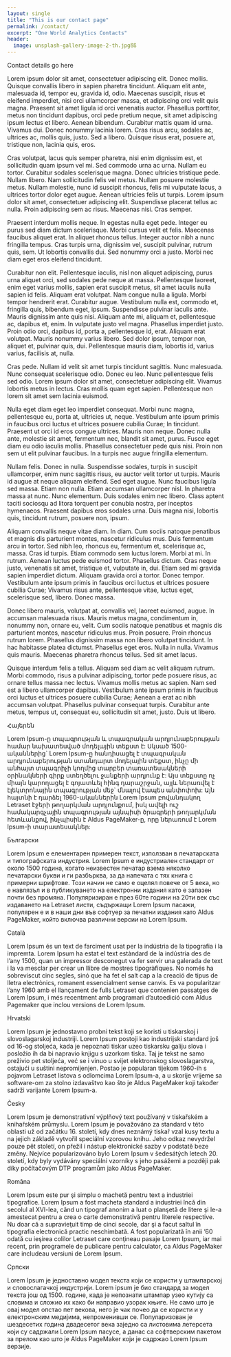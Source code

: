 ```yaml
---
layout: single
title: "This is our contact page"
permalink: /contact/
excerpt: "One World Analytics Contacts"
header:
  image: unsplash-gallery-image-2-th.jpgßß
---
```


Contact details go here

Lorem ipsum dolor sit amet, consectetuer adipiscing elit. Donec mollis. Quisque convallis libero in sapien pharetra tincidunt. Aliquam elit ante, malesuada id, tempor eu, gravida id, odio. Maecenas suscipit, risus et eleifend imperdiet, nisi orci ullamcorper massa, et adipiscing orci velit quis magna. Praesent sit amet ligula id orci venenatis auctor. Phasellus porttitor, metus non tincidunt dapibus, orci pede pretium neque, sit amet adipiscing ipsum lectus et libero. Aenean bibendum. Curabitur mattis quam id urna. Vivamus dui. Donec nonummy lacinia lorem. Cras risus arcu, sodales ac, ultrices ac, mollis quis, justo. Sed a libero. Quisque risus erat, posuere at, tristique non, lacinia quis, eros.

Cras volutpat, lacus quis semper pharetra, nisi enim dignissim est, et sollicitudin quam ipsum vel mi. Sed commodo urna ac urna. Nullam eu tortor. Curabitur sodales scelerisque magna. Donec ultricies tristique pede. Nullam libero. Nam sollicitudin felis vel metus. Nullam posuere molestie metus. Nullam molestie, nunc id suscipit rhoncus, felis mi vulputate lacus, a ultrices tortor dolor eget augue. Aenean ultricies felis ut turpis. Lorem ipsum dolor sit amet, consectetuer adipiscing elit. Suspendisse placerat tellus ac nulla. Proin adipiscing sem ac risus. Maecenas nisi. Cras semper.

Praesent interdum mollis neque. In egestas nulla eget pede. Integer eu purus sed diam dictum scelerisque. Morbi cursus velit et felis. Maecenas faucibus aliquet erat. In aliquet rhoncus tellus. Integer auctor nibh a nunc fringilla tempus. Cras turpis urna, dignissim vel, suscipit pulvinar, rutrum quis, sem. Ut lobortis convallis dui. Sed nonummy orci a justo. Morbi nec diam eget eros eleifend tincidunt.

Curabitur non elit. Pellentesque iaculis, nisl non aliquet adipiscing, purus urna aliquet orci, sed sodales pede neque at massa. Pellentesque laoreet, enim eget varius mollis, sapien erat suscipit metus, sit amet iaculis nulla sapien id felis. Aliquam erat volutpat. Nam congue nulla a ligula. Morbi tempor hendrerit erat. Curabitur augue. Vestibulum nulla est, commodo et, fringilla quis, bibendum eget, ipsum. Suspendisse pulvinar iaculis ante. Mauris dignissim ante quis nisi. Aliquam ante mi, aliquam et, pellentesque ac, dapibus et, enim. In vulputate justo vel magna. Phasellus imperdiet justo. Proin odio orci, dapibus id, porta a, pellentesque id, erat. Aliquam erat volutpat. Mauris nonummy varius libero. Sed dolor ipsum, tempor non, aliquet et, pulvinar quis, dui. Pellentesque mauris diam, lobortis id, varius varius, facilisis at, nulla.

Cras pede. Nullam id velit sit amet turpis tincidunt sagittis. Nunc malesuada. Nunc consequat scelerisque odio. Donec eu leo. Nunc pellentesque felis sed odio. Lorem ipsum dolor sit amet, consectetuer adipiscing elit. Vivamus lobortis metus in lectus. Cras mollis quam eget sapien. Pellentesque non lorem sit amet sem lacinia euismod.

Nulla eget diam eget leo imperdiet consequat. Morbi nunc magna, pellentesque eu, porta at, ultricies ut, neque. Vestibulum ante ipsum primis in faucibus orci luctus et ultrices posuere cubilia Curae; In tincidunt. Praesent ut orci id eros congue ultrices. Mauris non neque. Donec nulla ante, molestie sit amet, fermentum nec, blandit sit amet, purus. Fusce eget diam eu odio iaculis mollis. Phasellus consectetuer pede quis nisi. Proin non sem ut elit pulvinar faucibus. In a turpis nec augue fringilla elementum.

Nullam felis. Donec in nulla. Suspendisse sodales, turpis in suscipit ullamcorper, enim nunc sagittis risus, eu auctor velit tortor ut turpis. Mauris id augue at neque aliquam eleifend. Sed eget augue. Nunc faucibus ligula sed massa. Etiam non nulla. Etiam accumsan ullamcorper nisl. In pharetra massa at nunc. Nunc elementum. Duis sodales enim nec libero. Class aptent taciti sociosqu ad litora torquent per conubia nostra, per inceptos hymenaeos. Praesent dapibus eros sodales urna. Duis magna nisi, lobortis quis, tincidunt rutrum, posuere non, ipsum.

Aliquam convallis neque vitae diam. In diam. Cum sociis natoque penatibus et magnis dis parturient montes, nascetur ridiculus mus. Duis fermentum arcu in tortor. Sed nibh leo, rhoncus eu, fermentum et, scelerisque ac, massa. Cras id turpis. Etiam commodo sem luctus lorem. Morbi at mi. In rutrum. Aenean luctus pede euismod tortor. Phasellus dictum. Cras neque justo, venenatis sit amet, tristique et, vulputate in, dui. Etiam sed mi gravida sapien imperdiet dictum. Aliquam gravida orci a tortor. Donec tempor. Vestibulum ante ipsum primis in faucibus orci luctus et ultrices posuere cubilia Curae; Vivamus risus ante, pellentesque vitae, luctus eget, scelerisque sed, libero. Donec massa.

Donec libero mauris, volutpat at, convallis vel, laoreet euismod, augue. In accumsan malesuada risus. Mauris metus magna, condimentum in, nonummy non, ornare eu, velit. Cum sociis natoque penatibus et magnis dis parturient montes, nascetur ridiculus mus. Proin posuere. Proin rhoncus rutrum lorem. Phasellus dignissim massa non libero volutpat tincidunt. In hac habitasse platea dictumst. Phasellus eget eros. Nulla in nulla. Vivamus quis mauris. Maecenas pharetra rhoncus tellus. Sed sit amet lacus.

Quisque interdum felis a tellus. Aliquam sed diam ac velit aliquam rutrum. Morbi commodo, risus a pulvinar adipiscing, tortor pede posuere risus, ac ornare tellus massa nec lectus. Vivamus mollis metus ac sapien. Nam sed est a libero ullamcorper dapibus. Vestibulum ante ipsum primis in faucibus orci luctus et ultrices posuere cubilia Curae; Aenean a erat ac nibh accumsan volutpat. Phasellus pulvinar consequat turpis. Curabitur ante metus, tempus ut, consequat eu, sollicitudin sit amet, justo. Duis ut libero.

Հայերեն

Lorem Ipsum-ը տպագրության և տպագրական արդյունաբերության համար նախատեսված մոդելային տեքստ է: Սկսած 1500-ականներից\` Lorem Ipsum-ը հանդիսացել է տպագրական արդյունաբերության ստանդարտ մոդելային տեքստ, ինչը մի անհայտ տպագրիչի կողմից տարբեր տառատեսակների օրինակների գիրք ստեղծելու ջանքերի արդյունք է: Այս տեքստը ոչ միայն կարողացել է գոյատևել հինգ դարաշրջան, այլև ներառվել է էլեկտրոնային տպագրության մեջ\` մնալով էապես անփոփոխ: Այն հայտնի է դարձել 1960-ականներին Lorem Ipsum բովանդակող Letraset էջերի թողարկման արդյունքում, իսկ ավելի ուշ համակարգչային տպագրության այնպիսի ծրագրերի թողարկման հետևանքով, ինչպիսին է Aldus PageMaker-ը, որը ներառում է Lorem Ipsum-ի տարատեսակներ:

Български

Lorem Ipsum е елементарен примерен текст, използван в печатарската и типографската индустрия. Lorem Ipsum е индустриален стандарт от около 1500 година, когато неизвестен печатар взема няколко печатарски букви и ги разбърква, за да напечата с тях книга с примерни шрифтове. Този начин не само е оцелял повече от 5 века, но е навлязъл и в публикуването на електронни издания като е запазен почти без промяна. Популяризиран е през 60те години на 20ти век със издаването на Letraset листи, съдържащи Lorem Ipsum пасажи, популярен е и в наши дни във софтуер за печатни издания като Aldus PageMaker, който включва различни версии на Lorem Ipsum.

Català

Lorem Ipsum és un text de farciment usat per la indústria de la tipografia i la impremta. Lorem Ipsum ha estat el text estàndard de la indústria des de l&#8217;any 1500, quan un impressor desconegut va fer servir una galerada de text i la va mesclar per crear un llibre de mostres tipogràfiques. No només ha sobreviscut cinc segles, sinó que ha fet el salt cap a la creació de tipus de lletra electrònics, romanent essencialment sense canvis. Es va popularitzar l&#8217;any 1960 amb el llançament de fulls Letraset que contenien passatges de Lorem Ipsum, i més recentment amb programari d&#8217;autoedició com Aldus Pagemaker que inclou versions de Lorem Ipsum.

Hrvatski

Lorem Ipsum je jednostavno probni tekst koji se koristi u tiskarskoj i slovoslagarskoj industriji. Lorem Ipsum postoji kao industrijski standard još od 16-og stoljeća, kada je nepoznati tiskar uzeo tiskarsku galiju slova i posložio ih da bi napravio knjigu s uzorkom tiska. Taj je tekst ne samo preživio pet stoljeća, već se i vinuo u svijet elektronskog slovoslagarstva, ostajući u suštini nepromijenjen. Postao je popularan tijekom 1960-ih s pojavom Letraset listova s odlomcima Lorem Ipsum-a, a u skorije vrijeme sa software-om za stolno izdavaštvo kao što je Aldus PageMaker koji također sadrži varijante Lorem Ipsum-a.

Česky

Lorem Ipsum je demonstrativní výplňový text používaný v tiskařském a knihařském průmyslu. Lorem Ipsum je považováno za standard v této oblasti už od začátku 16. století, kdy dnes neznámý tiskař vzal kusy textu a na jejich základě vytvořil speciální vzorovou knihu. Jeho odkaz nevydržel pouze pět století, on přežil i nástup elektronické sazby v podstatě beze změny. Nejvíce popularizováno bylo Lorem Ipsum v šedesátých letech 20. století, kdy byly vydávány speciální vzorníky s jeho pasážemi a později pak díky počítačovým DTP programům jako Aldus PageMaker.

Româna

Lorem Ipsum este pur şi simplu o machetă pentru text a industriei tipografice. Lorem Ipsum a fost macheta standard a industriei încă din secolul al XVI-lea, când un tipograf anonim a luat o planşetă de litere şi le-a amestecat pentru a crea o carte demonstrativă pentru literele respective. Nu doar că a supravieţuit timp de cinci secole, dar şi a facut saltul în tipografia electronică practic neschimbată. A fost popularizată în anii &#8217;60 odată cu ieşirea colilor Letraset care conţineau pasaje Lorem Ipsum, iar mai recent, prin programele de publicare pentru calculator, ca Aldus PageMaker care includeau versiuni de Lorem Ipsum.

Српски

Lorem Ipsum је једноставно модел текста који се користи у штампарској и словослагачкој индустрији. Lorem ipsum је био стандард за модел текста још од 1500. године, када је непознати штампар узео кутију са словима и сложио их како би направио узорак књиге. Не само што је овај модел опстао пет векова, него је чак почео да се користи и у електронским медијима, непроменивши се. Популаризован је шездесетих година двадесетог века заједно са листовима летерсета који су садржали Lorem Ipsum пасусе, а данас са софтверским пакетом за прелом као што је Aldus PageMaker који је садржао Lorem Ipsum верзије.
